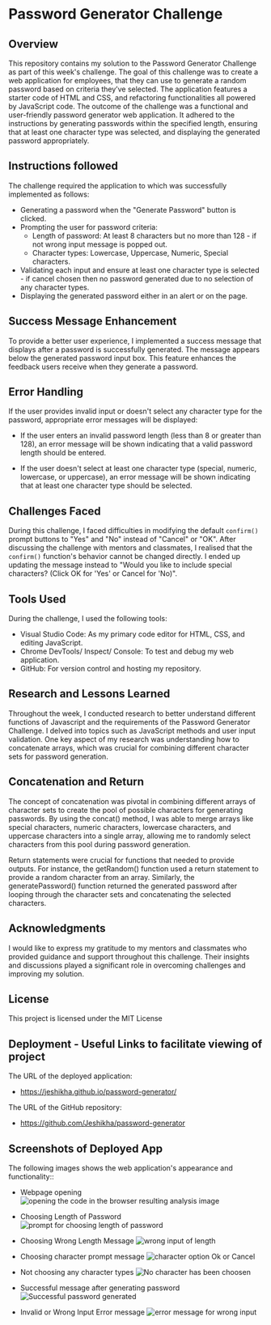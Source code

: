 # Password Generator Challenge

## Overview

This repository contains my solution to the Password Generator Challenge as part of this week's challenge. The goal of this challenge was to create a web application for employees, that they can use to generate a random password based on criteria they’ve selected. The application features a starter code of HTML and CSS, and refactoring functionalities all powered by JavaScript code. The outcome of the challenge was a functional and user-friendly password generator web application. It adhered to the instructions by generating passwords within the specified length, ensuring that at least one character type was selected, and displaying the generated password appropriately.

## Instructions followed

The challenge required the application to which was successfully implemented as follows:

* Generating a password when the "Generate Password" button is clicked.
* Prompting the user for password criteria:
  - Length of password: At least 8 characters but no more than 128 - if not wrong input message is popped out.
  - Character types: Lowercase, Uppercase, Numeric, Special characters.
* Validating each input and ensure at least one character type is selected - if cancel chosen then no password generated due to no selection of any character types.
* Displaying the generated password either in an alert or on the page.

## Success Message Enhancement

To provide a better user experience, I implemented a success message that displays after a password is successfully generated. The message appears below the generated password input box. This feature enhances the feedback users receive when they generate a password.

## Error Handling

If the user provides invalid input or doesn't select any character type for the password, appropriate error messages will be displayed:

* If the user enters an invalid password length (less than 8 or greater than 128), an error message will be shown indicating that a valid password length should be entered.

* If the user doesn't select at least one character type (special, numeric, lowercase, or uppercase), an error message will be shown indicating that at least one character type should be selected.


## Challenges Faced

During this challenge, I faced difficulties in modifying the default `confirm()` prompt buttons to "Yes" and "No" instead of "Cancel" or "OK". After discussing the challenge with mentors and classmates, I realised that the `confirm()` function's behavior cannot be changed directly. I ended up updating the message instead to "Would you like to include special characters? (Click OK for 'Yes' or Cancel for 'No)".

## Tools Used

During the challenge, I used the following tools:

- Visual Studio Code: As my primary code editor for HTML, CSS, and editing JavaScript.
- Chrome DevTools/ Inspect/ Console: To test and debug my web application.
- GitHub: For version control and hosting my repository.

## Research and Lessons Learned
Throughout the week, I conducted research to better understand different functions of Javascript and the requirements of the Password Generator Challenge. I delved into topics such as JavaScript methods and user input validation. One key aspect of my research was understanding how to concatenate arrays, which was crucial for combining different character sets for password generation.

## Concatenation and Return
The concept of concatenation was pivotal in combining different arrays of character sets to create the pool of possible characters for generating passwords. By using the concat() method, I was able to merge arrays like special characters, numeric characters, lowercase characters, and uppercase characters into a single array, allowing me to randomly select characters from this pool during password generation.

Return statements were crucial for functions that needed to provide outputs. For instance, the getRandom() function used a return statement to provide a random character from an array. Similarly, the generatePassword() function returned the generated password after looping through the character sets and concatenating the selected characters.

## Acknowledgments

I would like to express my gratitude to my mentors and classmates who provided guidance and support throughout this challenge. Their insights and discussions played a significant role in overcoming challenges and improving my solution.

## License

This project is licensed under the MIT License

## Deployment - Useful Links to facilitate viewing of project
The URL of the deployed application:
* https://jeshikha.github.io/password-generator/    

The URL of the GitHub repository:
* https://github.com/Jeshikha/password-generator 


## Screenshots of Deployed App
The following images shows the web application's appearance and functionality::
* Webpage opening
![opening the code in the browser resulting analysis image](images/webpage.png)

* Choosing Length of Password
![prompt for choosing length of password](images/length.png)

* Choosing Wrong Length Message
![wrong input of length](images/wronglength.png)

* Choosing character prompt message
![character option Ok or Cancel](images/chara.png)

* Not choosing any character types
![No character has been choosen](images/nochar.png)

* Successful message after generating password
![Successful password generated](images/successful.png)

* Invalid or Wrong Input Error message 
![error message for wrong input](images/invalid.png)


